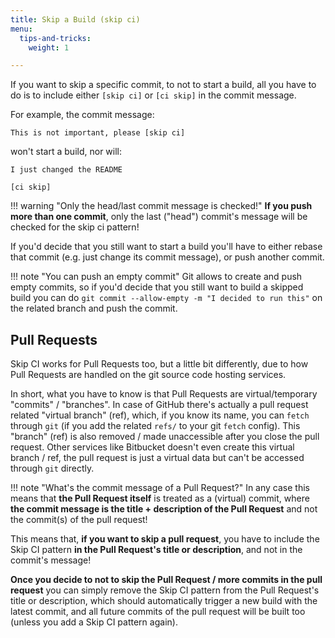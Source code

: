 ```yaml
---
title: Skip a Build (skip ci)
menu:
  tips-and-tricks:
    weight: 1

---
```

If you want to skip a specific commit, to not to start a build,
all you have to do is to include either `[skip ci]` or `[ci skip]`
in the commit message.

For example, the commit message:

```
This is not important, please [skip ci]
```

won't start a build, nor will:

```
I just changed the README

[ci skip]
```


!!! warning "Only the head/last commit message is checked!"
    __If you push more than one commit__, only the last ("head") commit's
    message will be checked for the skip ci pattern!

If you'd decide that you still want to start a build you'll have to
either rebase that commit (e.g. just change its commit message), or push another commit.

!!! note "You can push an empty commit"
    Git allows to create and push empty commits, so if you'd decide that you
    still want to build a skipped build you can do `git commit --allow-empty -m "I decided to run this"`
    on the related branch and push the commit.

## Pull Requests

Skip CI works for Pull Requests too, but a little bit differently, due to how Pull Requests are
handled on the git source code hosting services.

In short, what you have to know is that Pull Requests are virtual/temporary "commits" / "branches".
In case of GitHub there's actually a pull request related "virtual branch" (ref), which, if you know
its name, you can `fetch` through `git` (if you add the related `refs/` to your git `fetch` config).
This "branch" (ref) is also removed / made unaccessible after you close the pull request.
Other services like Bitbucket doesn't even create this virtual branch / ref, the pull request is just
a virtual data but can't be accessed through `git` directly.

!!! note "What's the commit message of a Pull Request?"
    In any case this means that __the Pull Request itself__ is treated as a (virtual) commit,
    where __the commit message is the title + description of the Pull Request__ and
    not the commit(s) of the pull request!

This means that, __if you want to skip a pull request__, you have to include the Skip CI
pattern __in the Pull Request's title or description__, and not in the commit's message!

__Once you decide to not to skip the Pull Request / more commits in the pull request__
you can simply remove the
Skip CI pattern from the Pull Request's title or description, which should automatically
trigger a new build with the latest commit, and all future commits of the pull request
will be built too (unless you add a Skip CI pattern again).